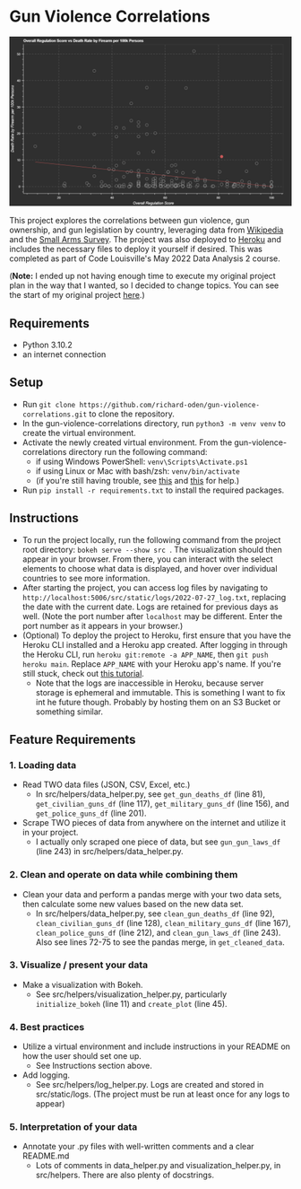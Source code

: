 # Gun Violence Correlations

![Gun violence correlations scatter plot](preview.png)

This project explores the correlations between gun violence, gun ownership, and gun legislation by country, leveraging data from [Wikipedia](https://en.wikipedia.org/wiki/Overview_of_gun_laws_by_nation) and the [Small Arms Survey](https://smallarmssurvey.org/). The project was also deployed to [Heroku](https://gun-violence-correlations.herokuapp.com/src) and includes the necessary files to deploy it yourself if desired. This was completed as part of Code Louisville's May 2022 Data Analysis 2 course.

(**Note:** I ended up not having enough time to execute my original project plan in the way that I wanted, so I decided to change topics. You can see the start of my original project [here](https://github.com/richard-oden/ideal-zipcode).)

## Requirements
- Python 3.10.2
- an internet connection

## Setup
- Run `git clone https://github.com/richard-oden/gun-violence-correlations.git` to clone the repository.
- In the gun-violence-correlations directory, run `python3 -m venv venv` to create the virtual environment.
- Activate the newly created virtual environment. From the gun-violence-correlations directory run the following command:
    - if using Windows PowerShell: `venv\Scripts\Activate.ps1`
    - if using Linux or Mac with bash/zsh: `venv/bin/activate`
    - (if you're still having trouble, see [this](https://docs.python.org/3/library/venv.html) and [this](https://itnext.io/a-quick-guide-on-how-to-setup-a-python-virtual-environment-windows-linux-mac-bf662c2c77d3) for help.)
- Run `pip install -r requirements.txt` to install the required packages.

## Instructions
- To run the project locally, run the following command from the project root directory: `bokeh serve --show src `. The visualization should then appear in your browser. From there, you can interact with the select elements to choose what data is displayed, and hover over individual countries to see more information.
- After starting the project, you can access log files by navigating to `http://localhost:5006/src/static/logs/2022-07-27_log.txt`, replacing the date with the current date. Logs are retained for previous days as well. (Note the port number after `localhost` may be different. Enter the port number as it appears in your browser.)
- (Optional) To deploy the project to Heroku, first ensure that you have the Heroku CLI installed and a Heroku app created. After logging in through the Heroku CLI, run `heroku git:remote -a APP_NAME`, then `git push heroku main`. Replace `APP_NAME` with your Heroku app's name. If you're still stuck, check out [this tutorial](https://medium.com/@jodorning/how-to-deploy-a-bokeh-app-on-heroku-486d7db28299).
    - Note that the logs are inaccessible in Heroku, because server storage is ephemeral and immutable. This is something I want to fix int he future though. Probably by hosting them on an S3 Bucket or something similar.

## Feature Requirements

### 1. Loading data
- Read TWO data files (JSON, CSV, Excel, etc.)
    - In src/helpers/data_helper.py, see `get_gun_deaths_df` (line 81), `get_civilian_guns_df` (line 117), `get_military_guns_df` (line 156), and `get_police_guns_df` (line 201).
- Scrape TWO pieces of data from anywhere on the internet and utilize it in your project.
    - I actually only scraped one piece of data, but see `gun_gun_laws_df` (line 243) in src/helpers/data_helper.py.

### 2. Clean and operate on data while combining them
- Clean your data and perform a pandas merge with your two data sets, then calculate some new values based on the new data set.  
    - In src/helpers/data_helper.py, see `clean_gun_deaths_df` (line 92), `clean_civilian_guns_df` (line 128), `clean_military_guns_df` (line 167), `clean_police_guns_df` (line 212), and `clean_gun_laws_df` (line 243). Also see lines 72-75 to see the pandas merge, in `get_cleaned_data`.

### 3. Visualize / present your data
- Make a visualization with Bokeh.
    - See src/helpers/visualization_helper.py, particularly `initialize_bokeh` (line 11) and `create_plot` (line 45).

### 4. Best practices
- Utilize a virtual environment and include instructions in your README on how the user should set one up.
    - See Instructions section above.
- Add logging.
    - See src/helpers/log_helper.py. Logs are created and stored in src/static/logs. (The project must be run at least once for any logs to appear)

### 5. Interpretation of your data
- Annotate your .py files with well-written comments and a clear README.md
    - Lots of comments in data_helper.py and visualization_helper.py, in src/helpers. There are also plenty of docstrings.